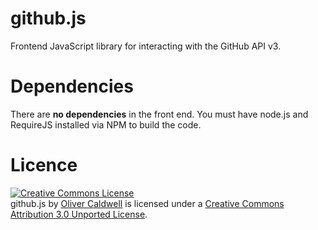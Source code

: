 # github.js

Frontend JavaScript library for interacting with the GitHub API v3.

# Dependencies

There are **no dependencies** in the front end. You must have node.js and RequireJS installed via NPM to build the code.

# Licence

<a rel="license" href="http://creativecommons.org/licenses/by/3.0/"><img alt="Creative Commons License" style="border-width:0" src="http://i.creativecommons.org/l/by/3.0/88x31.png" /></a><br /><span xmlns:dct="http://purl.org/dc/terms/" property="dct:title">github.js</span> by <a xmlns:cc="http://creativecommons.org/ns#" href="http://olivercaldwell.co.uk/" property="cc:attributionName" rel="cc:attributionURL">Oliver Caldwell</a> is licensed under a <a rel="license" href="http://creativecommons.org/licenses/by/3.0/">Creative Commons Attribution 3.0 Unported License</a>.